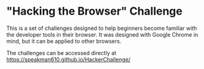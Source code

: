 # "Hacking the Browser" Challenge

This is a set of challenges designed to help beginners become familiar with the developer tools in their browser. It was designed with Google Chrome in mind, but it can be applied to other browsers.

The challenges can be accessed directly at https://speakman610.github.io/HackerChallenge/
